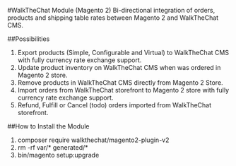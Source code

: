 #WalkTheChat Module (Magento 2)
Bi-directional integration of orders, products and shipping table rates between Magento 2 and WalkTheChat CMS. 

##Possibilities
1. Export products (Simple, Configurable and Virtual) to WalkTheChat CMS with fully currency rate exchange support.
2. Update product inventory on WalkTheChat CMS when was ordered in Magento 2 store.
3. Remove products in WalkTheChat CMS directly from Magento 2 Store.
4. Import orders from WalkTheChat storefront to Magento 2 store with fully currency rate exchange support.
5. Refund, Fulfill or Cancel (todo) orders imported from WalkTheChat storefront.

##How to Install the Module
1. composer require walkthechat/magento2-plugin-v2
2. rm -rf var/* generated/*
3. bin/magento setup:upgrade
